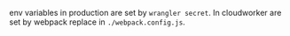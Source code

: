 env variables in production are set by `wrangler secret`. In cloudworker are set by
webpack replace in `./webpack.config.js`.
